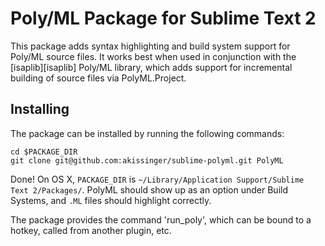 Poly/ML Package for Sublime Text 2
==================================

This package adds syntax highlighting and build system support for Poly/ML source files. It works best when used in conjunction with the [isaplib][isaplib] Poly/ML library, which adds support for incremental building of source files via PolyML.Project.

[isplib]: https://github.com/Quantomatic/isaplib


Installing
----------

The package can be installed by running the following commands:

    cd $PACKAGE_DIR
    git clone git@github.com:akissinger/sublime-polyml.git PolyML
    
Done! On OS X, `PACKAGE_DIR` is `~/Library/Application Support/Sublime Text 2/Packages/`. PolyML should show up as an option under Build Systems, and `.ML` files should highlight correctly.

The package provides the command 'run_poly', which can be bound to a hotkey, called from another plugin, etc.
